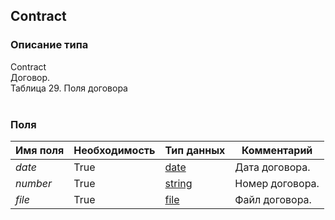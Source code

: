 
## Contract

### Описание типа
Contract<br/>Договор.<br/>Таблица 29. Поля договора<br/><br/>
### Поля

| Имя поля | Необходимость | Тип данных | Комментарий |
|---|---|---|---|
|*date*|True|[date](/docs/types/date.md)|Дата договора.<br/>|
|*number*|True|[string](/docs/types/string.md)|Номер договора.<br/>|
|*file*|True|[file](/docs/types/file.md)|Файл договора.<br/>|

